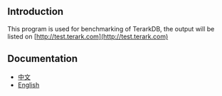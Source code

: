 ## Introduction
This program is used for benchmarking of TerarkDB, the output will be listed on [http://test.terark.com](http://test.terark.com)

## Documentation

- [中文](https://github.com/Terark/terarkdb-tests/blob/master/docs/首页.md)
- [English](https://github.com/Terark/terarkdb-tests/blob/master/docs/home.md)
